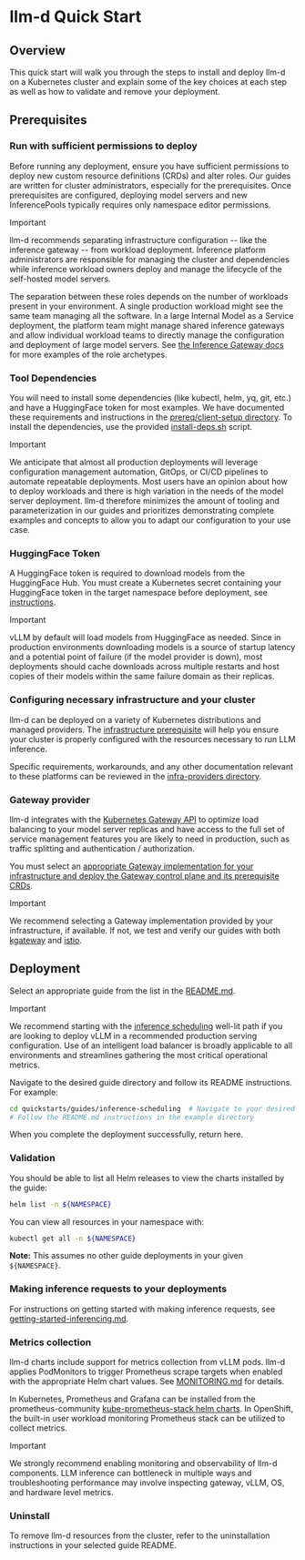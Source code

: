 # llm-d Quick Start

## Overview

This quick start will walk you through the steps to install and deploy llm-d on a Kubernetes cluster and explain some of the key choices at each step as well as how to validate and remove your deployment.

## Prerequisites

### Run with sufficient permissions to deploy

Before running any deployment, ensure you have sufficient permissions to deploy new custom resource definitions (CRDs) and alter roles. Our guides are written for cluster administrators, especially for the prerequisites. Once prerequisites are configured, deploying model servers and new InferencePools typically requires only namespace editor permissions.

> [!IMPORTANT]
> llm-d recommends separating infrastructure configuration -- like the inference gateway -- from workload deployment. Inference platform administrators are responsible for managing the cluster and dependencies while inference workload owners deploy and manage the lifecycle of the self-hosted model servers.
>
> The separation between these roles depends on the number of workloads present in your environment. A single production workload might see the same team managing all the software. In a large Internal Model as a Service deployment, the platform team might manage shared inference gateways and allow individual workload teams to directly manage the configuration and deployment of large model servers. See [the Inference Gateway docs](https://gateway-api-inference-extension.sigs.k8s.io/concepts/roles-and-personas/) for more examples of the role archetypes.

### Tool Dependencies

You will need to install some dependencies (like kubectl, helm, yq, git, etc.) and have a HuggingFace token for most examples. We have documented these requirements and instructions in the [prereq/client-setup directory](./prereq/client-setup/README.md). To install the dependencies, use the provided [install-deps.sh](./prereq/client-setup/install-deps.sh) script.

> [!IMPORTANT]
> We anticipate that almost all production deployments will leverage configuration management automation, GitOps, or CI/CD pipelines to automate repeatable deployments. Most users have an opinion about how to deploy workloads and there is high variation in the needs of the model server deployment. llm-d therefore minimizes the amount of tooling and parameterization in our guides and prioritizes demonstrating complete examples and concepts to allow you to adapt our configuration to your use case.

### HuggingFace Token

A HuggingFace token is required to download models from the HuggingFace Hub. You must create a Kubernetes secret containing your HuggingFace token in the target namespace before deployment, see [instructions](./prereq/client-setup/README.md#huggingface-token).

> [!IMPORTANT]
> vLLM by default will load models from HuggingFace as needed. Since in production environments downloading models is a source of startup latency and a potential point of failure (if the model provider is down), most deployments should cache downloads across multiple restarts and host copies of their models within the same failure domain as their replicas.

### Configuring necessary infrastructure and your cluster

llm-d can be deployed on a variety of Kubernetes distributions and managed providers. The [infrastructure prerequisite](./prereq/infrastructure/README.md) will help you ensure your cluster is properly configured with the resources necessary to run LLM inference.

Specific requirements, workarounds, and any other documentation relevant to these platforms can be reviewed in the [infra-providers directory](../docs/infra-providers/). 

### Gateway provider

llm-d integrates with the [Kubernetes Gateway API](https://gateway-api.sigs.k8s.io/) to optimize load balancing to your model server replicas and have access to the full set of service management features you are likely to need in production, such as traffic splitting and authentication / authorization.

You must select an [appropriate Gateway implementation for your infrastructure and deploy the Gateway control plane and its prerequisite CRDs](./prereq/gateway-provider/README.md).

> [!IMPORTANT]
> We recommend selecting a Gateway implementation provided by your infrastructure, if available. If not, we test and verify our guides with both [kgateway](https://kgateway.dev/docs/main/quickstart/) and [istio](https://istio.io/latest/docs/setup/getting-started/).

## Deployment

Select an appropriate guide from the list in the [README.md](./README.md).

> [!IMPORTANT]
> We recommend starting with the [inference scheduling](./inference-scheduling/README.md) well-lit path if you are looking to deploy vLLM in a recommended production serving configuration. Use of an intelligent load balancer is broadly applicable to all environments and streamlines gathering the most critical operational metrics.

Navigate to the desired guide directory and follow its README instructions. For example:

```bash
cd quickstarts/guides/inference-scheduling  # Navigate to your desired example directory
# Follow the README.md instructions in the example directory
```

When you complete the deployment successfully, return here.

### Validation

You should be able to list all Helm releases to view the charts installed by the guide:

```bash
helm list -n ${NAMESPACE}
```

You can view all resources in your namespace with:

```bash
kubectl get all -n ${NAMESPACE}
```

**Note:** This assumes no other guide deployments in your given `${NAMESPACE}`.

### Making inference requests to your deployments

For instructions on getting started with making inference requests, see [getting-started-inferencing.md](../docs/getting-started-inferencing.md).

### Metrics collection

llm-d charts include support for metrics collection from vLLM pods. llm-d applies PodMonitors to trigger Prometheus
scrape targets when enabled with the appropriate Helm chart values. See [MONITORING.md](../docs/monitoring/README.md) for details.

In Kubernetes, Prometheus and Grafana can be installed from the prometheus-community
[kube-prometheus-stack helm charts](https://github.com/prometheus-community/helm-charts/tree/main/charts/kube-prometheus-stack). In OpenShift, the built-in user workload monitoring Prometheus stack can be utilized to collect metrics.

> [!IMPORTANT]
> We strongly recommend enabling monitoring and observability of llm-d components. LLM inference can bottleneck in multiple ways and troubleshooting performance may involve inspecting gateway, vLLM, OS, and hardware level metrics.

### Uninstall

To remove llm-d resources from the cluster, refer to the uninstallation instructions in your selected guide README.
